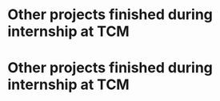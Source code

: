 # Other projects finished during internship at TCM
# Other projects finished during internship at TCM
